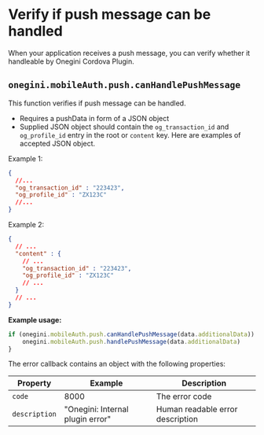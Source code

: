 # Verify if push message can be handled

<!-- toc -->

When your application receives a push message, you can verify whether it handleable by Onegini Cordova Plugin.

## `onegini.mobileAuth.push.canHandlePushMessage`

This function verifies if push message can be handled.

- Requires a pushData in form of a JSON object
- Supplied JSON object should contain the `og_transaction_id` and `og_profile_id` entry in the root or `content` key. Here are examples of accepted JSON object.

Example 1:
```JSON
{
  //...
  "og_transaction_id" : "223423",
  "og_profile_id" : "ZX123C"
  //...
}
```
Example 2:

```JSON
{
  // ...
  "content" : {
    // ...
    "og_transaction_id" : "223423",
    "og_profile_id" : "ZX123C"
    // ...  
  }
  // ...
}
```

**Example usage:**

```js
if (onegini.mobileAuth.push.canHandlePushMessage(data.additionalData)) { 
    onegini.mobileAuth.push.handlePushMessage(data.additionalData)
}
```
The error callback contains an object with the following properties:

| Property | Example | Description |
| --- | --- | --- |
| `code` | 8000 | The error code
| `description` | "Onegini: Internal plugin error" | Human readable error description
